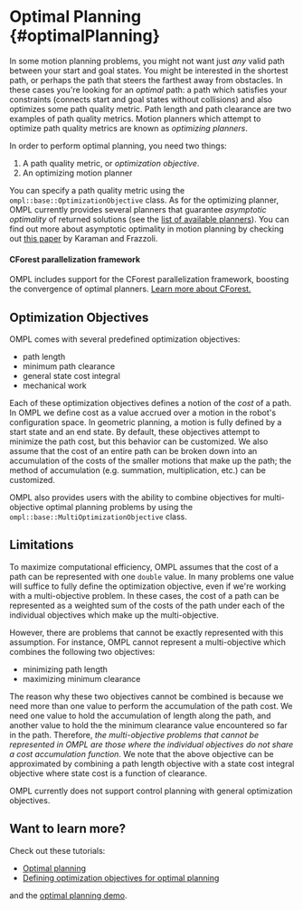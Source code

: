 # Optimal Planning {#optimalPlanning}

In some motion planning problems, you might not want just _any_ valid path between your start and goal states. You might be interested in the shortest path, or perhaps the path that steers the farthest away from obstacles. In these cases you're looking for an _optimal_ path: a path which satisfies your constraints (connects start and goal states without collisions) and also optimizes some path quality metric. Path length and path clearance are two examples of path quality metrics. Motion planners which attempt to optimize path quality metrics are known as _optimizing planners_.

In order to perform optimal planning, you need two things:

1. A path quality metric, or _optimization objective_.
2. An optimizing motion planner

You can specify a path quality metric using the `ompl::base::OptimizationObjective` class. As for the optimizing planner, OMPL currently provides several planners that guarantee _asymptotic optimality_ of returned solutions (see the [list of available planners](planners.html)). You can find out more about asymptotic optimality in motion planning by checking out [this paper](http://sertac.scripts.mit.edu/web/wp-content/papercite-data/pdf/karaman.frazzoli-ijrr11.pdf) by Karaman and Frazzoli.

#### CForest parallelization framework

OMPL includes support for the CForest parallelization framework, boosting the convergence of optimal planners. [Learn more about CForest.](CForest.html)

## Optimization Objectives

OMPL comes with several predefined optimization objectives:

- path length
- minimum path clearance
- general state cost integral
- mechanical work

Each of these optimization objectives defines a notion of the _cost_ of a path. In OMPL we define cost as a value accrued over a motion in the robot's configuration space.  In geometric planning, a motion is fully defined by a start state and an end state. By default, these objectives attempt to minimize the path cost, but this behavior can be customized. We also assume that the cost of an entire path can be broken down into an accumulation of the costs of the smaller motions that make up the path; the method of accumulation (e.g. summation, multiplication, etc.) can be customized.

OMPL also provides users with the ability to combine objectives for multi-objective optimal planning problems by using the `ompl::base::MultiOptimizationObjective` class.

## Limitations

To maximize computational efficiency, OMPL assumes that the cost of a path can be represented with one `double` value. In many problems one value will suffice to fully define the optimization objective, even if we're working with a multi-objective problem. In these cases, the cost of a path can be represented as a weighted sum of the costs of the path under each of the individual objectives which make up the multi-objective.

However, there are problems that cannot be exactly represented with this assumption. For instance, OMPL cannot represent a multi-objective which combines the following two objectives:

- minimizing path length
- maximizing minimum clearance

The reason why these two objectives cannot be combined is because we need more than one value to perform the accumulation of the path cost. We need one value to hold the accumulation of length along the path, and another value to hold the the minimum clearance value encountered so far in the path. Therefore, _the multi-objective problems that cannot be represented in OMPL are those where the individual objectives do not share a cost accumulation function_. We note that the above objective can be approximated by combining a path length objective with a state cost integral objective where state cost is a function of clearance.

OMPL currently does not support control planning with general optimization objectives.

## Want to learn more?

Check out these tutorials:

- [Optimal planning](optimalPlanningTutorial.html)
- [Defining optimization objectives for optimal planning](optimizationObjectivesTutorial.html)

and the [optimal planning demo](OptimalPlanning_8cpp_source.html).
